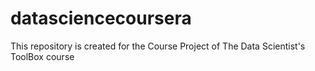 # datasciencecoursera
This repository is created for the Course Project of The Data Scientist's ToolBox course
